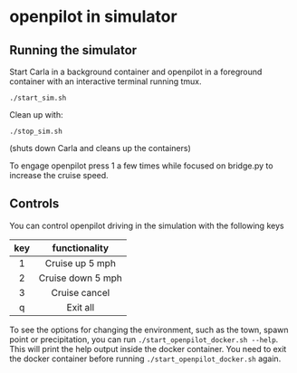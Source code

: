 openpilot in simulator
=====================


## Running the simulator
Start Carla in a background container and openpilot in a foreground container with an interactive terminal running tmux.
```
./start_sim.sh
```

Clean up with:
```
./stop_sim.sh
```
(shuts down Carla and cleans up the containers)

To engage openpilot press 1 a few times while focused on bridge.py to increase the cruise speed. 
## Controls

You can control openpilot driving in the simulation with the following keys

|  key  |   functionality   |
| :---: | :---------------: |
|   1   |  Cruise up 5 mph  |
|   2   | Cruise down 5 mph |
|   3   |   Cruise cancel   |
|   q   |     Exit all      |

To see the options for changing the environment, such as the town, spawn point or precipitation, you can run `./start_openpilot_docker.sh --help`.
This will print the help output inside the docker container. You need to exit the docker container before running `./start_openpilot_docker.sh` again.
